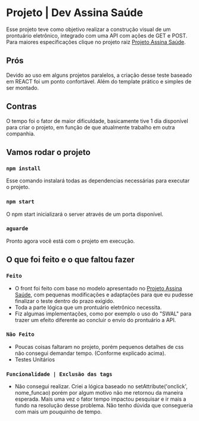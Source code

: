 # Projeto | Dev Assina Saúde 

Esse projeto teve como objetivo realizar a construção visual de um prontuário eletrônico, integrado com uma API com ações de GET e POST. Para maiores especificações clique no projeto raiz [Projeto Assina Saúde](https://github.com/assinasaude/prontuario-frontend/).

## Prós

Devido ao uso em alguns projetos paralelos, a criação desse teste baseado em REACT foi um ponto confortável. Além do template prático e simples de ser montado.

## Contras

O tempo foi o fator de maior dificuldade, basicamente tive 1 dia disponível para criar o projeto, em função de que atualmente trabalho em outra companhia.

## Vamos rodar o projeto

### `npm install`

Esse comando instalará todas as dependencias necessárias para executar o projeto.

### `npm start`

O npm start inicializará o server através de um porta disponível.

### `aguarde`

Pronto agora você está com o projeto em execução.

## O que foi feito e o que faltou fazer

### `Feito`

- O front foi feito com base no modelo apresentado no [Projeto Assina Saúde](https://github.com/assinasaude/prontuario-frontend/), com pequenas modificações e adaptações para que eu pudesse finalizar o teste dentro do prazo exigido.
- Toda a parte lógica que um prontuário eletrônico necessita.
- Fiz algumas implementações, como por exemplo o uso do "SWAL" para trazer um efeito diferente ao concluir o envio do prontuário a API.

### `Não Feito`
- Poucas coisas faltaram no projeto, porém pequenos detalhes de css não consegui demandar tempo. (Conforme explicado acima).
- Testes Unitários

### `Funcionalidade | Exclusão das tags`
- Não consegui realizar. Criei a lógica baseado no setAttribute('onclick', nome_funcao) porém por algum motivo não me retornou da maneira esperada. Mais uma vez o fator tempo impactou pesquisar e ir mais a fundo na resolução desse problema. Não tenho dúvida que consegueria com mais um pouquinho de tempo.
